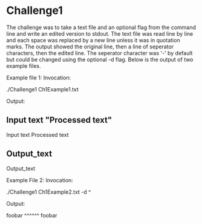 # Challenge1


The challenge was to take a text file and an optional flag from the command line and write an edited version to stdout.
The text file was read line by line and each space was replaced by a new line unless it was in quotation marks.
The output showed the original line, then a line of seperator characters, then the edited line.
The seperator character was '-' by default but could be changed using the optional -d flag.
Below is the output of two example files.

Example file 1:
Invocation:

./Challenge1 Ch1Example1.txt

Output:

Input text "Processed text"
---------------------------
Input
text
Processed text

Output_text
-----------
Output_text


Example File 2:
Invocation:

./Challenge1 Ch1Example2.txt -d ^

Output:

foobar
^^^^^^
foobar
